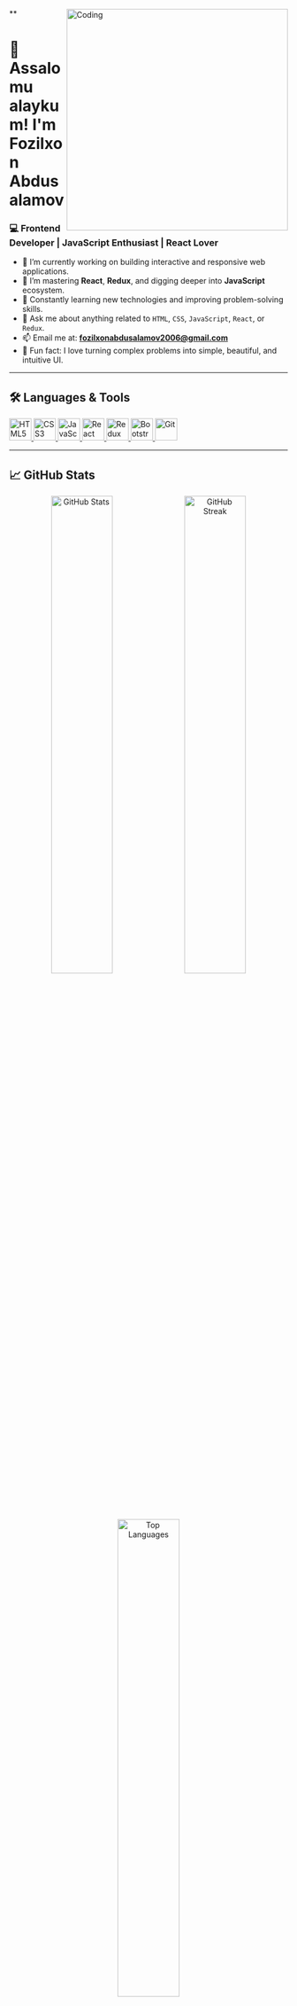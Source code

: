 **<img align="right" alt="Coding" width="400" src="https://cdn.dribbble.com/users/1162077/screenshots/3848914/programmer.gif" />

# 👋 Assalomu alaykum! I'm Fozilxon Abdusalamov

### 💻 Frontend Developer | JavaScript Enthusiast | React Lover

- 🔭 I’m currently working on building interactive and responsive web applications.
- 🧠 I’m mastering **React**, **Redux**, and digging deeper into **JavaScript** ecosystem.
- 🌱 Constantly learning new technologies and improving problem-solving skills.
- 💬 Ask me about anything related to `HTML`, `CSS`, `JavaScript`, `React`, or `Redux`.
- 📫 Email me at: **fozilxonabdusalamov2006@gmail.com**
- 🧩 Fun fact: I love turning complex problems into simple, beautiful, and intuitive UI.

---

## 🛠️ Languages & Tools

<p align="left">
  <a href="https://developer.mozilla.org/en-US/docs/Web/HTML" target="_blank">
    <img src="https://cdn.jsdelivr.net/gh/devicons/devicon/icons/html5/html5-original.svg" width="40" height="40" alt="HTML5"/>
  </a>
  <a href="https://developer.mozilla.org/en-US/docs/Web/CSS" target="_blank">
    <img src="https://cdn.jsdelivr.net/gh/devicons/devicon/icons/css3/css3-original.svg" width="40" height="40" alt="CSS3"/>
  </a>
  <a href="https://developer.mozilla.org/en-US/docs/Web/JavaScript" target="_blank">
    <img src="https://cdn.jsdelivr.net/gh/devicons/devicon/icons/javascript/javascript-original.svg" width="40" height="40" alt="JavaScript"/>
  </a>
  <a href="https://reactjs.org/" target="_blank">
    <img src="https://cdn.jsdelivr.net/gh/devicons/devicon/icons/react/react-original.svg" width="40" height="40" alt="React"/>
  </a>
  <a href="https://redux.js.org/" target="_blank">
    <img src="https://cdn.jsdelivr.net/gh/devicons/devicon/icons/redux/redux-original.svg" width="40" height="40" alt="Redux"/>
  </a>
  <a href="https://getbootstrap.com/" target="_blank">
    <img src="https://cdn.jsdelivr.net/gh/devicons/devicon/icons/bootstrap/bootstrap-original.svg" width="40" height="40" alt="Bootstrap"/>
  </a>
  <a href="https://git-scm.com/" target="_blank">
    <img src="https://cdn.jsdelivr.net/gh/devicons/devicon/icons/git/git-original.svg" width="40" height="40" alt="Git"/>
  </a>
</p>

---

## 📈 GitHub Stats

<p align="center"> <img src="https://github-readme-stats.vercel.app/api?username=Fozilxon&show_icons=true&hide_border=true&theme=tokyonight&count_private=true" width="47%" alt="GitHub Stats" /> <img src="https://github-readme-streak-stats.herokuapp.com?user=Fozilxon&theme=tokyonight&hide_border=true" width="47%" alt="GitHub Streak" /> </p> <p align="center"> <img src="https://github-readme-stats.vercel.app/api/top-langs/?username=Fozilxon&layout=compact&theme=tokyonight&hide_border=true" width="47%" alt="Top Languages" /> </p>

---

## 🌐 Let's Connect

<p align="left">
  <a href="mailto:fozilxonabdusalamov2006@gmail.com">
    <img src="https://img.shields.io/badge/Email-D14836?style=for-the-badge&logo=gmail&logoColor=white" alt="Gmail" />
  </a>
  <a href="https://t.me/fozilxon25x" target="_blank">
    <img src="https://img.shields.io/badge/Telegram-2CA5E0?style=for-the-badge&logo=telegram&logoColor=white" alt="Telegram" />
  </a>
</p>
**

